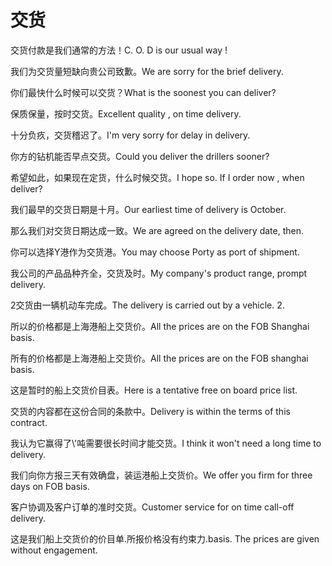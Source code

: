 # 交货

<p><span class="chinese">交货付款是我们通常的方法！</span><span class="english">C. O. D is our usual way !</span></p>

<p><span class="chinese">我们为交货量短缺向贵公司致歉。</span><span class="english">We are sorry for the brief delivery.</span></p>

<p><span class="chinese">你们最快什么时候可以交货？</span><span class="english">What is the soonest you can deliver?</span></p>

<p><span class="chinese">保质保量，按时交货。</span><span class="english">Excellent quality , on time delivery.</span></p>

<p><span class="chinese">十分负疚，交货稽迟了。</span><span class="english">I'm very sorry for delay in delivery.</span></p>

<p><span class="chinese">你方的钻机能否早点交货。</span><span class="english">Could you deliver the drillers sooner?</span></p>

<p><span class="chinese">希望如此，如果现在定货，什么时候交货。</span><span class="english">I hope so. If I order now , when deliver?</span></p>

<p><span class="chinese">我们最早的交货日期是十月。</span><span class="english">Our earliest time of delivery is October.</span></p>

<p><span class="chinese">那么我们对交货日期达成一致。</span><span class="english">We are agreed on the delivery date, then.</span></p>

<p><span class="chinese">你可以选择Y港作为交货港。</span><span class="english">You may choose Porty as port of shipment.</span></p>

<p><span class="chinese">我公司的产品品种齐全，交货及时。</span><span class="english">My company's product range, prompt delivery.</span></p>

<p><span class="chinese">2交货由一辆机动车完成。</span><span class="english">The delivery is carried out by a vehicle. 2.</span></p>

<p><span class="chinese">所以的价格都是上海港船上交货价。</span><span class="english">All the prices are on the FOB Shanghai basis.</span></p>

<p><span class="chinese">所有的价格都是上海港船上交货价。</span><span class="english">All the prices are on the FOB shanghai basis.</span></p>

<p><span class="chinese">这是暂时的船上交货价目表。</span><span class="english">Here is a tentative free on board price list.</span></p>

<p><span class="chinese">交货的内容都在这份合同的条款中。</span><span class="english">Delivery is within the terms of this contract.</span></p>

<p><span class="chinese">我认为它赢得了\'吨需要很长时间才能交货。</span><span class="english">I think it won't need a long time to delivery.</span></p>

<p><span class="chinese">我们向你方报三天有效确盘，装运港船上交货价。</span><span class="english">We offer you firm for three days on FOB basis.</span></p>

<p><span class="chinese">客户协调及客户订单的准时交货。</span><span class="english">Customer service for on time call-off delivery.</span></p>

<p><span class="chinese">这是我们船上交货价的价目单.所报价格没有约束力.</span><span class="english">basis. The prices are given without engagement.</span></p>

